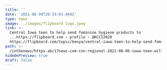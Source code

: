 ```yaml
---
title: ''
date: '2021-08-09T20:19:03.484Z'
type: news
image: ../images/flipboard logo.jpeg
link: >-
  Central Iowa teen to help send feminine hygiene products to
  ...https://flipboard.com › profile › @KCCI2020
  https://flipboard.com/topic/kenya/central-iowa-teen-to-help-send-feminine-hygiene-products-to-kenya/a-cAl0jsW1RZ614jDjPM6cZg%3Aa%3A3473547084-ab247c1fb8%2Fflipboard.com
path: >-
  /inthenews/https-abc17news-com-cnn-regional-2021-08-06-iowa-teen-will-help-send-feminine-hygiene-products-to-kenya-
hideOnPreview: true
draft: false
---
```

